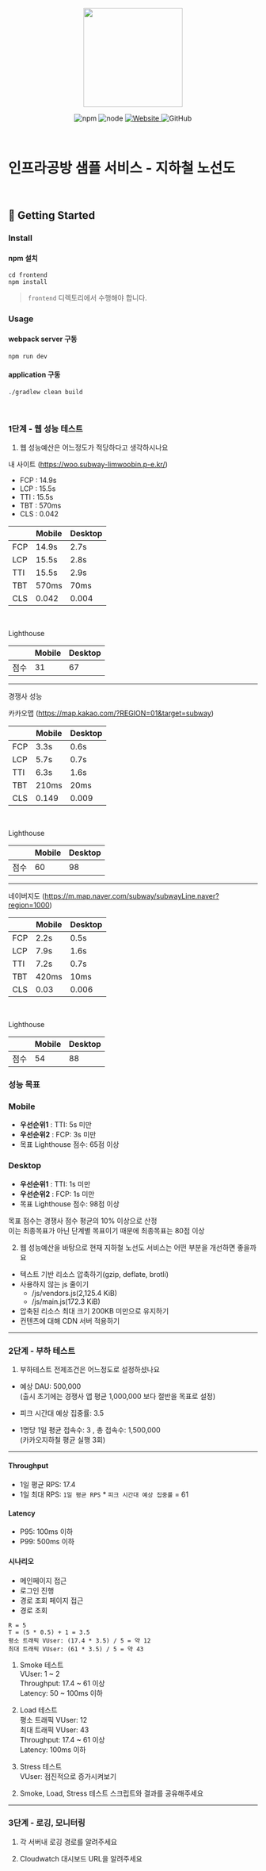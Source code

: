 <p align="center">
    <img width="200px;" src="https://raw.githubusercontent.com/woowacourse/atdd-subway-admin-frontend/master/images/main_logo.png"/>
</p>
<p align="center">
  <img alt="npm" src="https://img.shields.io/badge/npm-%3E%3D%205.5.0-blue">
  <img alt="node" src="https://img.shields.io/badge/node-%3E%3D%209.3.0-blue">
  <a href="https://edu.nextstep.camp/c/R89PYi5H" alt="nextstep atdd">
    <img alt="Website" src="https://img.shields.io/website?url=https%3A%2F%2Fedu.nextstep.camp%2Fc%2FR89PYi5H">
  </a>
  <img alt="GitHub" src="https://img.shields.io/github/license/next-step/atdd-subway-service">
</p>

<br>

# 인프라공방 샘플 서비스 - 지하철 노선도

<br>

## 🚀 Getting Started

### Install

#### npm 설치

```
cd frontend
npm install
```

> `frontend` 디렉토리에서 수행해야 합니다.

### Usage

#### webpack server 구동

```
npm run dev
```

#### application 구동

```
./gradlew clean build
```

<br>

### 1단계 - 웹 성능 테스트

1. 웹 성능예산은 어느정도가 적당하다고 생각하시나요

내 사이트 (https://woo.subway-limwoobin.p-e.kr/)

- FCP : 14.9s
- LCP : 15.5s
- TTI : 15.5s
- TBT : 570ms
- CLS : 0.042

|     | Mobile | Desktop | 
|-----|--------|---------| 
| FCP | 14.9s  | 2.7s    |
| LCP | 15.5s  | 2.8s    |
| TTI | 15.5s  | 2.9s    |
| TBT | 570ms  | 70ms    |
| CLS | 0.042  | 0.004   |

<br />

Lighthouse

|     | Mobile | Desktop |
|-----|--------|---------|
| 점수| 31     | 67      |

<hr>

경쟁사 성능

카카오맵 (https://map.kakao.com/?REGION=01&target=subway)

|     | Mobile | Desktop | 
|-----|--------|---------| 
| FCP | 3.3s   | 0.6s    |
| LCP | 5.7s   | 0.7s    |
| TTI | 6.3s   | 1.6s    |
| TBT | 210ms  | 20ms    |
| CLS | 0.149  | 0.009   |

<br />

Lighthouse

|     | Mobile | Desktop |
|-----|--------|---------|
| 점수| 60     | 98      |

<hr>

네이버지도 (https://m.map.naver.com/subway/subwayLine.naver?region=1000)

|     | Mobile | Desktop | 
|-----|--------|---------| 
| FCP | 2.2s   | 0.5s    |
| LCP | 7.9s   | 1.6s    |
| TTI | 7.2s   | 0.7s    |
| TBT | 420ms  | 10ms    |
| CLS | 0.03   | 0.006   |

<br />

Lighthouse

|     | Mobile | Desktop |
|-----|--------|---------|
| 점수| 54     | 88      |

### 성능 목표

### Mobile
- __우선순위1__ : TTI: 5s 미만
- __우선순위2__ : FCP: 3s 미만
- 목표 Lighthouse 점수: 65점 이상 

### Desktop
- __우선순위1__ : TTI: 1s 미만
- __우선순위2__ : FCP: 1s 미만
- 목표 Lighthouse 점수: 98점 이상

목표 점수는 경쟁사 점수 평균의 10% 이상으로 산정  
이는 최종목표가 아닌 단계별 목표이기 때문에 최종목표는 80점 이상 

2. 웹 성능예산을 바탕으로 현재 지하철 노선도 서비스는 어떤 부분을 개선하면 좋을까요

- 텍스트 기반 리소스 압축하기(gzip, deflate, brotli)
- 사용하지 않는 js 줄이기
  - /js/vendors.js(2,125.4 KiB)
  - /js/main.js(172.3 KiB)
- 압축된 리소스 최대 크기 200KB 미만으로 유지하기
- 컨텐츠에 대해 CDN 서버 적용하기

---

### 2단계 - 부하 테스트

1. 부하테스트 전제조건은 어느정도로 설정하셨나요

- 예상 DAU: 500,000  
(출시 초기에는 경쟁사 앱 평균 1,000,000 보다 절반을 목표로 설정)

- 피크 시간대 예상 집중률: 3.5
- 1명당 1일 평균 접속수: 3 , 총 접속수: 1,500,000  
(카카오지하철 평균 실행 3회)

<hr>

#### Throughput
- 1일 평균 RPS: 17.4
- 1일 최대 RPS: `1일 평균 RPS` * `피크 시간대 예상 집중률` = 61

#### Latency
- P95: 100ms 이하
- P99: 500ms 이하

#### 시나리오
- 메인페이지 접근
- 로그인 진행
- 경로 조회 페이지 접근
- 경로 조회

```shell
R = 5
T = (5 * 0.5) + 1 = 3.5
평소 트래픽 VUser: (17.4 * 3.5) / 5 = 약 12
최대 트래픽 VUser: (61 * 3.5) / 5 = 약 43
```

1) Smoke 테스트  
VUser: 1 ~ 2  
Throughput: 17.4 ~ 61 이상  
Latency: 50 ~ 100ms 이하  

   
2) Load 테스트  
평소 트래픽 VUser: 12  
최대 트래픽 VUser: 43  
Throughput: 17.4 ~ 61 이상  
Latency: 100ms 이하  


3) Stress 테스트  
VUser: 점진적으로 증가시켜보기  


2. Smoke, Load, Stress 테스트 스크립트와 결과를 공유해주세요

---

### 3단계 - 로깅, 모니터링

1. 각 서버내 로깅 경로를 알려주세요

2. Cloudwatch 대시보드 URL을 알려주세요
